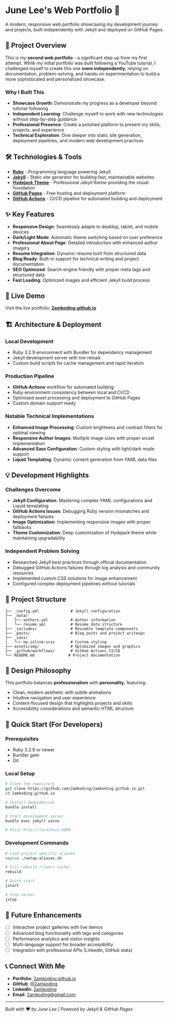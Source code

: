 # June Lee's Web Portfolio 🌟

A modern, responsive web portfolio showcasing my development journey and projects, built independently with Jekyll and deployed on GitHub Pages.

## 🎯 Project Overview

This is my **second web portfolio** - a significant step up from my first attempt. While my initial portfolio was built following a YouTube tutorial, I challenged myself to create this one **more independently**, relying on documentation, problem-solving, and hands-on experimentation to build a more sophisticated and personalized showcase.

### Why I Built This

- **Showcase Growth**: Demonstrate my progress as a developer beyond tutorial-following
- **Independent Learning**: Challenge myself to work with new technologies without step-by-step guidance  
- **Professional Presence**: Create a polished platform to present my skills, projects, and experience
- **Technical Exploration**: Dive deeper into static site generation, deployment pipelines, and modern web development practices

## 🛠️ Technologies & Tools

- **[Ruby](https://www.ruby-lang.org/)** - Programming language powering Jekyll
- **[Jekyll](https://jekyllrb.com/)** - Static site generator for building fast, maintainable websites
- **[Hydejack Theme](https://hydejack.com/)** - Professional Jekyll theme providing the visual foundation
- **[GitHub Pages](https://pages.github.com/)** - Free hosting and deployment platform
- **[GitHub Actions](https://github.com/features/actions)** - CI/CD pipeline for automated building and deployment

## ✨ Key Features

- **Responsive Design**: Seamlessly adapts to desktop, tablet, and mobile devices
- **Dark/Light Mode**: Automatic theme switching based on user preference
- **Professional About Page**: Detailed introduction with enhanced author imagery
- **Resume Integration**: Dynamic resume built from structured data
- **Blog Ready**: Built-in support for technical writing and project documentation
- **SEO Optimized**: Search engine friendly with proper meta tags and structured data
- **Fast Loading**: Optimized images and efficient Jekyll build process

## 🚀 Live Demo

Visit the live portfolio: **[2amkoding.github.io](https://2amkoding.github.io)**

## 🏗️ Architecture & Deployment

### Local Development
- Ruby 3.2.9 environment with Bundler for dependency management
- Jekyll development server with live reload
- Custom build scripts for cache management and rapid iteration

### Production Pipeline
- **GitHub Actions** workflow for automated building
- Ruby environment consistency between local and CI/CD
- Optimized asset processing and deployment to GitHub Pages
- Custom domain support ready

### Notable Technical Implementations
- **Enhanced Image Processing**: Custom brightness and contrast filters for optimal viewing
- **Responsive Author Images**: Multiple image sizes with proper srcset implementation  
- **Advanced Sass Configuration**: Custom styling with light/dark mode support
- **Liquid Templating**: Dynamic content generation from YAML data files

## 💡 Development Highlights

### Challenges Overcome
- **Jekyll Configuration**: Mastering complex YAML configurations and Liquid templating
- **GitHub Actions Issues**: Debugging Ruby version mismatches and deployment failures
- **Image Optimization**: Implementing responsive images with proper fallbacks
- **Theme Customization**: Deep customization of Hydejack theme while maintaining upgradability

### Independent Problem Solving
- Researched Jekyll best practices through official documentation
- Debugged GitHub Actions failures through log analysis and community resources  
- Implemented custom CSS solutions for image enhancement
- Configured complex deployment pipelines without tutorials

## 📁 Project Structure

```
├── _config.yml              # Jekyll configuration
├── _data/
│   ├── authors.yml          # Author information
│   └── resume.yml           # Resume data structure
├── _includes/               # Reusable template components
├── _posts/                  # Blog posts and project writeups
├── _sass/
│   └── my-inline.scss       # Custom styling
├── assets/img/              # Optimized images and graphics
├── .github/workflows/       # GitHub Actions CI/CD
└── README.md               # Project documentation
```

## 🎨 Design Philosophy

This portfolio balances **professionalism** with **personality**, featuring:
- Clean, modern aesthetic with subtle animations
- Intuitive navigation and user experience
- Content-focused design that highlights projects and skills
- Accessibility considerations and semantic HTML structure

## 🚀 Quick Start (For Developers)

### Prerequisites
- Ruby 3.2.9 or newer
- Bundler gem
- Git

### Local Setup
```bash
# Clone the repository
git clone https://github.com/2amkoding/2amkoding.github.io.git
cd 2amkoding.github.io

# Install dependencies
bundle install

# Start development server
bundle exec jekyll serve

# Visit http://localhost:4000
```

### Development Commands
```bash
# Load project-specific aliases
source ./setup-aliases.sh

# Full rebuild (clears cache)
rebuild

# Quick start
jstart

# Stop server
jstop
```

## 🔮 Future Enhancements

- [ ] Interactive project galleries with live demos
- [ ] Advanced blog functionality with tags and categories
- [ ] Performance analytics and visitor insights
- [ ] Multi-language support for broader accessibility
- [ ] Integration with professional APIs (LinkedIn, GitHub stats)

## 📞 Connect With Me

- **Portfolio**: [2amkoding.github.io](https://2amkoding.github.io)
- **GitHub**: [@2amkoding](https://github.com/2amkoding)
- **LinkedIn**: [2amkoding](https://linkedin.com/in/2amkoding)
- **Email**: 2amkoding@gmail.com

---

*Built with ❤️ by June Lee | Powered by Jekyll & GitHub Pages*
